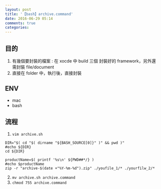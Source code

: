 ```yaml
---
layout: post
title: '【bash】archive.command'
date: 2016-06-29 05:14
comments: true
categories: 
---
```

## 目的

1. 有幾個要封裝的檔案 : 在 xocde 中 build 三個 封裝好的 framework，另外還需封裝 file/document
2. 直接在 folder 中，執行後，直接封裝

## ENV

- mac
- bash

## 流程

1. `vim archive.sh` 
```
DIR="$( cd "$( dirname "${BASH_SOURCE[0]}" )" && pwd )"
#echo ${DIR}
cd ${DIR}

productName=$( printf '%s\n' ${PWD##*/} )
#echo $productName
zip -r "archive-$(date +"%Y-%m-%d").zip" ./youfile_1/* ./yourfilw_2/*
```
2. `mv archive.sh archive.command`
3. `chmod 755 archive.command`